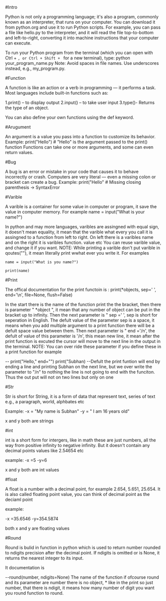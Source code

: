#Intro

Python is not only a programming language; it's also a program, commonly known as an interpreter, that runs on your computer.
You can download it from python.org and use it to run Python scripts.
For example, you can pass a file like hello.py to the interpreter, and it will read the file top-to-bottom and left-to-right, converting it into machine instructions that your computer can execute.

To run your Python program from the terminal (which you can open with Ctrl + `, or Ctrl + Shift + ` for a new terminal), type:
         python your_program_name.py
Note: Avoid spaces in file names. Use underscores instead, e.g., my_program.py.


#Function

A function is like an action or a verb in programming — it performs a task.
Most languages include built-in functions such as:

1.print() – to display output
2.input() – to take user input
3.type()- Returns the type of an object.

You can also define your own functions using the def keyword.


#Arugument

An argument is a value you pass into a function to customize its behavior.
Example:
    print("Hello")  # "Hello" is the argument passed to the print() function
Functions can take one or more arguments, and some can even return values.


#Bug

A bug is an error or mistake in your code that causes it to behave incorrectly or crash.
Computers are very literal — even a missing colon or bracket can create a bug.
Example:
    print("Hello"  # Missing closing parenthesis → SyntaxError


#Varible

A varible is a container for some value in computer or program, it save the value in computer memory. For example
    name = input("What is your name?")

In python and may more languages, varibles are assingned with equal sign, it doesn't mean equality, it mean that the varible what every you call it is assingned to a function from left to right. On left there is a varibles name and on the right it is varibles function. value etc
You can reuse varible value, and change it if you want.
NOTE: While printing a varible don't put varible in qoutes(""), it mean literally print wwhat ever you write it. For examples

    name = input("What is you name?")

    print(name)


#Print 

The offical documentation for the print functoin is :
    print(*objects, sep=' ', end='\n', file=None, flush=False)

In the start there is the name of the function print the the bracket, then there is parameter " *object ", it mean that any number of object can be put in the bracket up to infinity.
Then the next parameter is " sep =' ', sep is short for seperation in English. The defult value of the parameter sep is a space, it means when you add multiple argument to a print function there will be a defult space value between them.
Then next parameter is " end ='/n', the defult of value of this parameter is '/n', this mean new line, it mean after the print function is excuted the cursor will move to the next line in the output in the terminal.
NOTE: You can over ride these parameter if you define these in a print function for example

-- print("Hello," end="")
   print("Subhan)
   --Defult the print funtion will end by ending a line and printing Subhan on the next line, but we over write the parameter to "/n" to nothing the line is not going to end with the funciton. Thus the out put will not on two lines but only on one


#Str

Str is short for String, it is a form of data that represent text, series of text e.g., a paragraph, world, alphbates etc
 
Example: 
-x = "My name is Subhan"
-y = " I am 16 years old"

x and y both are strings


#int

int is a short form for intergers, like in math these are just numbers, all the way from positive infinity to negative infinity. But it doesn't contain any decimal points values like 2.54654 etc

example:
-x =5
-y=6

x and y both are int values


#float

A float is a number with a decimal point, for example 2.654, 5.651, 25.654. It is also called floating point value, you can think of decimal point as the deciaml point 

example:

-x =35.6546
-y=354.5874

both x and y are floating values


#Round

Round is bulid in function in python which is used to return number rounded to ndigits precision after the decimal point. If ndigits is omitted or is None, it returns the nearest integer to its input.

It documentation is 

--round(number, ndigits=None)
The name of the function if ofcourse round and its parameter are number there is no object, * like in the print so just number, that there is ndigit, it means how many number of digit you want you round function to round.